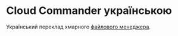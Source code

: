 Cloud Commander українською
===========

Український переклад хмарного [файлового менеджера](http://ua.cloudcmd.io "Файловий Менеджер").
